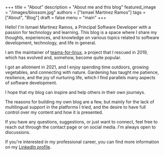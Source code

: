 +++
title           = "About"
description     = "About me and this blog"
featured_image  = "/images/blossom.jpg"
authors         = ["Ismael Martinez Ramos"]
tags            = ["About", "Blog"]
draft           = false
menu            = "main"
+++

Hello! I'm Ismael Martinez Ramos, a Principal Software Developer with a passion for technology and learning. This blog is a space where I share my thoughts, experiences, and knowledge on various topics related to software development, technology, and life in general.

I am the maintainer of [teams-for-linux](https://www.github.com/ismaelmartinez/teams-for-linux), a project that I rescued in 2019, which has evolved and, somehow, become quite popular.

I got an allotment in 2021, and I enjoy spending time outdoors, growing vegetables, and connecting with nature. Gardening has taught me patience, resilience, and the joy of nurturing life, which I find parallels many aspects of software development.

I hope that my blog can inspire and help others in their own journeys.

The reasons for building my own blog are a few, but mainly for the lack of multilingual support in the platforms I tried, and the desire to have full control over my content and how it is presented.

If you have any questions, suggestions, or just want to connect, feel free to reach out through the contact page or on social media. I'm always open to discussions.

If you're interested in my professional career, you can find more information on my [LinkedIn profile](https://www.linkedin.com/in/ismael-martinez-ramos/).
